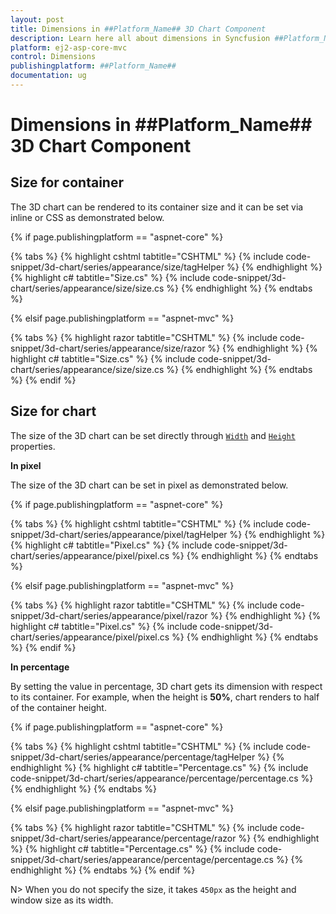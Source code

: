 ```yaml
---
layout: post
title: Dimensions in ##Platform_Name## 3D Chart Component
description: Learn here all about dimensions in Syncfusion ##Platform_Name## 3D Chart component of Syncfusion Essential JS 2 and more.
platform: ej2-asp-core-mvc
control: Dimensions
publishingplatform: ##Platform_Name##
documentation: ug
---
```


# Dimensions in ##Platform_Name## 3D Chart Component

## Size for container

The 3D chart can be rendered to its container size and it can be set via inline or CSS as demonstrated below.

{% if page.publishingplatform == "aspnet-core" %}

{% tabs %}
{% highlight cshtml tabtitle="CSHTML" %}
{% include code-snippet/3d-chart/series/appearance/size/tagHelper %}
{% endhighlight %}
{% highlight c# tabtitle="Size.cs" %}
{% include code-snippet/3d-chart/series/appearance/size/size.cs %}
{% endhighlight %}
{% endtabs %}

{% elsif page.publishingplatform == "aspnet-mvc" %}

{% tabs %}
{% highlight razor tabtitle="CSHTML" %}
{% include code-snippet/3d-chart/series/appearance/size/razor %}
{% endhighlight %}
{% highlight c# tabtitle="Size.cs" %}
{% include code-snippet/3d-chart/series/appearance/size/size.cs %}
{% endhighlight %}
{% endtabs %}
{% endif %}



## Size for chart

<!-- markdownlint-disable MD036 -->

The size of the 3D chart can be set directly through [`Width`](https://help.syncfusion.com/cr/aspnetcore-js2/Syncfusion.EJ2.Charts.Chart3D.html#Syncfusion_EJ2_Charts_Chart3D_Width) and [`Height`](https://help.syncfusion.com/cr/aspnetcore-js2/Syncfusion.EJ2.Charts.Chart3D.html#Syncfusion_EJ2_Charts_Chart3D_Height) properties.

**In pixel**

The size of the 3D chart can be set in pixel as demonstrated below.

{% if page.publishingplatform == "aspnet-core" %}

{% tabs %}
{% highlight cshtml tabtitle="CSHTML" %}
{% include code-snippet/3d-chart/series/appearance/pixel/tagHelper %}
{% endhighlight %}
{% highlight c# tabtitle="Pixel.cs" %}
{% include code-snippet/3d-chart/series/appearance/pixel/pixel.cs %}
{% endhighlight %}
{% endtabs %}

{% elsif page.publishingplatform == "aspnet-mvc" %}

{% tabs %}
{% highlight razor tabtitle="CSHTML" %}
{% include code-snippet/3d-chart/series/appearance/pixel/razor %}
{% endhighlight %}
{% highlight c# tabtitle="Pixel.cs" %}
{% include code-snippet/3d-chart/series/appearance/pixel/pixel.cs %}
{% endhighlight %}
{% endtabs %}
{% endif %}



**In percentage**

By setting the value in percentage, 3D chart gets its dimension with respect to its container. For example, when the height is **50%**, chart renders to half of the container height.

{% if page.publishingplatform == "aspnet-core" %}

{% tabs %}
{% highlight cshtml tabtitle="CSHTML" %}
{% include code-snippet/3d-chart/series/appearance/percentage/tagHelper %}
{% endhighlight %}
{% highlight c# tabtitle="Percentage.cs" %}
{% include code-snippet/3d-chart/series/appearance/percentage/percentage.cs %}
{% endhighlight %}
{% endtabs %}

{% elsif page.publishingplatform == "aspnet-mvc" %}

{% tabs %}
{% highlight razor tabtitle="CSHTML" %}
{% include code-snippet/3d-chart/series/appearance/percentage/razor %}
{% endhighlight %}
{% highlight c# tabtitle="Percentage.cs" %}
{% include code-snippet/3d-chart/series/appearance/percentage/percentage.cs %}
{% endhighlight %}
{% endtabs %}
{% endif %}



N> When you do not specify the size, it takes `450px` as the height and window size as its width.